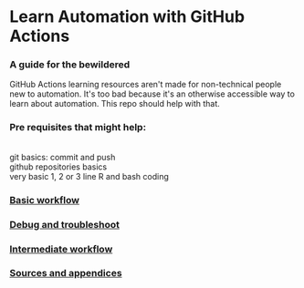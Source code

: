 # Learn Automation with GitHub Actions 

### A guide for the bewildered
GitHub Actions learning resources aren't made for non-technical people new to automation. It's too bad because it's an otherwise accessible way to learn about automation. This repo should help with that.

### Pre requisites that might help:
<br>git basics: commit and push
<br>github repositories basics
<br>very basic 1, 2 or 3 line R and bash coding


### [Basic workflow](https://github.com/lizre/learn-actions/blob/main/learn-actions/learn-actions-basic.md)
### [Debug and troubleshoot](https://github.com/lizre/learn-actions/blob/main/learn-actions/debugging.md)
### [Intermediate workflow](https://github.com/lizre/learn-actions/blob/main/learn-actions/learn-actions-intermediate.md)
### [Sources and appendices](https://github.com/lizre/learn-actions/blob/main/learn-actions/sources-and-appendices.md)


